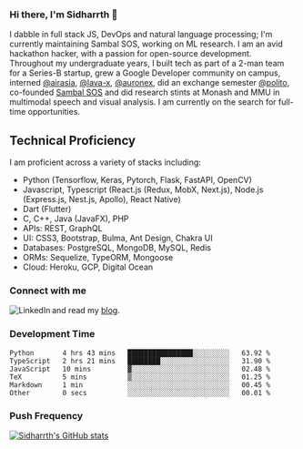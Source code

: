 ### Hi there, I'm Sidharrth 👋

I dabble in full stack JS, DevOps and natural language processing; I'm currently maintaining Sambal SOS, working on ML research. I am an avid hackathon hacker, with a passion for open-source development. Throughout my undergraduate years, I built tech as part of a 2-man team for a Series-B startup, grew a Google Developer community on campus, interned [@airasia](https://airasia.com/), [@lava-x](https://lavax.co/), [@auronex](http://auronex.com/), did an exchange semester [@polito](https://www.polito.it/), co-founded [Sambal SOS](https://www.sambalsos.com/) and did research stints at Monash and MMU in multimodal speech and visual analysis. I am currently on the search for full-time opportunities. 

## Technical Proficiency
I am proficient across a variety of stacks including:
- Python (Tensorflow, Keras, Pytorch, Flask, FastAPI, OpenCV)
- Javascript, Typescript (React.js (Redux, MobX, Next.js), Node.js (Express.js, Nest.js, Apollo), React Native)
- Dart (Flutter)
- C, C++, Java (JavaFX), PHP
- APIs: REST, GraphQL
- UI: CSS3, Bootstrap, Bulma, Ant Design, Chakra UI
- Databases: PostgreSQL, MongoDB, MySQL, Redis
- ORMs: Sequelize, TypeORM, Mongoose
- Cloud: Heroku, GCP, Digital Ocean

### Connect with me

[<img align="left" alt="LinkedIn" src="https://img.shields.io/badge/linkedin-%230077B5.svg?&style=for-the-badge&logo=linkedin&logoColor=white" />][linkedin]
and read my [blog].


### Development Time
<!--START_SECTION:waka-->

```text
Python       4 hrs 43 mins   ████████████████░░░░░░░░░   63.92 %
TypeScript   2 hrs 21 mins   ████████░░░░░░░░░░░░░░░░░   31.90 %
JavaScript   10 mins         ▓░░░░░░░░░░░░░░░░░░░░░░░░   02.48 %
TeX          5 mins          ▒░░░░░░░░░░░░░░░░░░░░░░░░   01.25 %
Markdown     1 min           ░░░░░░░░░░░░░░░░░░░░░░░░░   00.45 %
Other        0 secs          ░░░░░░░░░░░░░░░░░░░░░░░░░   00.01 %
```

<!--END_SECTION:waka-->

### Push Frequency
[![Sidharrth's GitHub stats](https://github-readme-stats.vercel.app/api?username=sidharrth2002&show_icons=true)](https://github.com/sidharrth2002/github-readme-stats)

[site]: https://sidharrth.me/
[blog]: https://mathsforgeeks.org/blog
[linkedin]: https://www.linkedin.com/in/sidharrth-nagappan/

